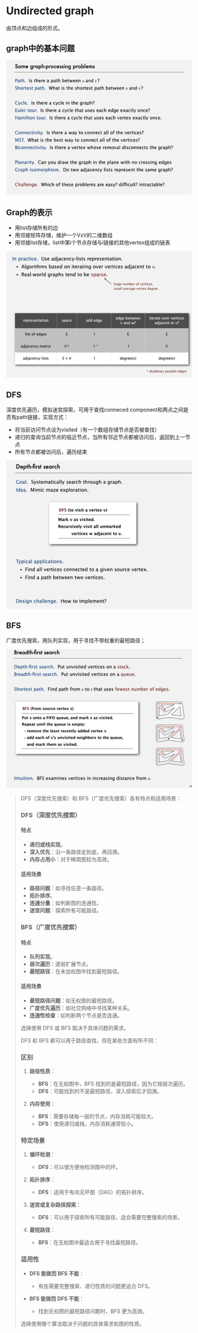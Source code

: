 # Undirected graph

由顶点和边组成的形式。

## graph中的基本问题

![1731740230099](image/undirected_graph/1731740230099.png)

## Graph的表示

* 用list存储所有的边
* 用邻接矩阵存储，维护一个VxV的二维数组
* 用邻接list存储，list中第i个节点存储与i链接的其他vertex组成的链表

![1731741647030](image/undirected_graph/1731741647030.png)

## DFS

深度优先遍历，模拟迷宫探索，可用于查找conneced component和两点之间是否有path链接，实现方式：

* 将当前访问节点设为visited（有一个数组存储节点是否被查找）
* 递归的查询当前节点的临近节点，当所有邻近节点都被访问后，返回到上一节点
* 所有节点都被访问后，遍历结束

![1731748350972](image/undirected_graph/1731748350972.png)

## BFS

广度优先搜索，用队列实现，用于寻找不带权重的最短路径；

![1731826406016](image/undirected_graph/1731826406016.png)

>
> DFS（深度优先搜索）和 BFS（广度优先搜索）各有特点和适用场景：
>
> ### DFS（深度优先搜索）
>
> #### 特点
>
> - **递归或栈实现**。
> - **深入优先**：沿一条路径走到底，再回溯。
> - **内存占用小**：对于稀疏图较为高效。
>
> #### 适用场景
>
> - **路径问题**：如寻找任意一条路径。
> - **拓扑排序**。
> - **连通分量**：如判断图的连通性。
> - **迷宫问题**：探索所有可能路径。
>
> ### BFS（广度优先搜索）
>
> #### 特点
>
> - **队列实现**。
> - **层次遍历**：逐层扩展节点。
> - **最短路径**：在未加权图中找到最短路径。
>
> #### 适用场景
>
> - **最短路径问题**：如无权图的最短路径。
> - **广度优先遍历**：如社交网络中寻找某种关系。
> - **连通性检查**：如判断两个节点是否连通。
>
> 选择使用 DFS 或 BFS 取决于具体问题的需求。
>
>
> DFS 和 BFS 都可以用于路径查找，但在某些方面有所不同：
>
> ### 区别
>
> 1. **路径性质**：
>
>    - **BFS**：在无权图中，BFS 找到的是最短路径，因为它按层次遍历。
>    - **DFS**：可能找到的不是最短路径，深入探索后才回溯。
> 2. **内存使用**：
>
>    - **BFS**：需要存储每一层的节点，内存消耗可能较大。
>    - **DFS**：使用递归或栈，内存消耗通常较小。
>
> ### 特定场景
>
> 1. **循环检测**：
>
>    - **DFS**：可以很方便地检测图中的环。
> 2. **拓扑排序**：
>
>    - **DFS**：适用于有向无环图（DAG）的拓扑排序。
> 3. **迷宫或复杂路径探索**：
>
>    - **DFS**：可以用于探索所有可能路径，适合需要完整搜索的场景。
> 4. **最短路径**：
>
>    - **BFS**：在无权图中最适合用于寻找最短路径。
>
> ### 适用性
>
> - **DFS 能做而 BFS 不能**：
>
>   - 有些需要完整搜索、递归性质的问题更适合 DFS。
> - **BFS 能做而 DFS 不能**：
>
>   - 找到无权图的最短路径问题时，BFS 更为高效。
>
> 选择使用哪个算法取决于问题的具体需求和图的性质。
